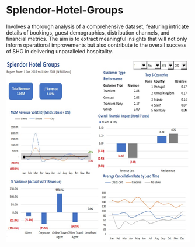 # Splendor-Hotel-Groups
Involves a thorough analysis of a comprehensive dataset, featuring intricate details of bookings, guest demographics, distribution channels, and financial metrics. The aim is to extract meaningful insights that will not only inform operational improvements but also contribute to the overall success of SHG in delivering unparalleled hospitality.

<img src="https://github.com/HabibatTheAnalyst/Splendor-Hotel-Groups/blob/main/SHG%20Dashboard.jpg" width="700" height="500">
